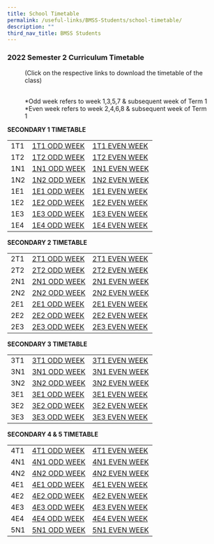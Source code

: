 ```yaml
---
title: School Timetable
permalink: /useful-links/BMSS-Students/school-timetable/
description: ""
third_nav_title: BMSS Students
---
```

### 2022 Semester 2 Curriculum Timetable  

<figure> (Click on the respective links to download the timetable of the class)<br><br>

*Odd week refers to week 1,3,5,7 & subsequent week of Term 1  <br>
*Even week refers to week 2,4,6,8 & subsequent week of Term 1 </figure>

**SECONDARY 1 TIMETABLE**

|  |  |  |
|---|---|---|
| 1T1 | [1T1 ODD WEEK](/files/1t1o.pdf) | [1T1 EVEN WEEK](/files/1t1e.pdf) |
| 1T2 | [1T2 ODD WEEK](/files/1t2o.pdf) | [1T2 EVEN WEEK](/files/1t2e.pdf) |
| 1N1 | [1N1 ODD WEEK](/files/1n1o.pdf) | [1N1 EVEN WEEK](/files/1n1e.pdf) |
| 1N2 | [1N2 ODD WEEK](/files/1n2o.pdf) | [1N2 EVEN WEEK](/files/1n2e.pdf) |
| 1E1 | [1E1 ODD WEEK](/files/1e1o.pdf) | [1E1 EVEN WEEK](/files/1e1e.pdf) |
| 1E2 | [1E2 ODD WEEK](/files/1e2o.pdf) | [1E2 EVEN WEEK](/files/1e2e.pdf) |
| 1E3 | [1E3 ODD WEEK](/files/1e3o.pdf) | [1E3 EVEN WEEK](/files/1e3e.pdf) |
| 1E4 | [1E4 ODD WEEK](/files/1e4o.pdf) | [1E4 EVEN WEEK](/files/1e4e.pdf) |

**SECONDARY 2 TIMETABLE**

|  |  |  |
|---|---|---|
| 2T1 | [2T1 ODD WEEK](/files/2t1o.pdf) | [2T1 EVEN WEEK](/files/2t1e.pdf) |
| 2T2 | [2T2 ODD WEEK](/files/2t2o.pdf) | [2T2 EVEN WEEK](/files/2t2e.pdf) |
| 2N1 | [2N1 ODD WEEK](/files/2n1o.pdf) | [2N1 EVEN WEEK](/files/2n1e.pdf) |
| 2N2 | [2N2 ODD WEEK](/files/2n2o.pdf) | [2N2 EVEN WEEK](/files/2n2e.pdf) |
| 2E1 | [2E1 ODD WEEK](/files/2e1o.pdf) | [2E1 EVEN WEEK](/files/2e1e.pdf) |
| 2E2 | [2E2 ODD WEEK](/files/2e2o.pdf) | [2E2 EVEN WEEK](/files/2e2e.pdf) |
| 2E3 | [2E3 ODD WEEK](/files/2e3o.pdf) | [2E3 EVEN WEEK](/files/2e3e.pdf) |

**SECONDARY 3 TIMETABLE**

|  |  |  |
|---|---|---|
| 3T1 | [3T1 ODD WEEK](/files/3t1o.pdf) | [3T1 EVEN WEEK](/files/3t1e.pdf) |
| 3N1 | [3N1 ODD WEEK](/files/3n1o.pdf) | [3N1 EVEN WEEK](/files/3n1e.pdf) |
| 3N2 | [3N2 ODD WEEK](/files/3n2o.pdf) | [3N2 EVEN WEEK](/files/3n2e.pdf) |
| 3E1 | [3E1 ODD WEEK](/files/3e1o.pdf) | [3E1 EVEN WEEK](/files/3e1e.pdf) |
| 3E2 | [3E2 ODD WEEK](/files/3e2o.pdf) | [3E2 EVEN WEEK](/files/3e2e.pdf) |
| 3E3 | [3E3 ODD WEEK](/files/3e3o.pdf) | [3E3 EVEN WEEK](/files/3e3e.pdf) |

**SECONDARY 4 & 5 TIMETABLE**

|  |  |  |
|---|---|---|
| 4T1 | [4T1 ODD WEEK](/files/4t1o.pdf) | [4T1 EVEN WEEK](/files/4t1e.pdf) |
| 4N1 | [4N1 ODD WEEK](/files/4n1o.pdf) | [4N1 EVEN WEEK](/files/4n1e.pdf) |
| 4N2 | [4N2 ODD WEEK](/files/4n2o.pdf) | [4N2 EVEN WEEK](/files/4n2e.pdf) |
| 4E1 | [4E1 ODD WEEK](/files/4e1o.pdf) | [4E1 EVEN WEEK](/files/4e1e.pdf) |
| 4E2 | [4E2 ODD WEEK](/files/4e2o.pdf) | [4E2 EVEN WEEK](/files/4e2e.pdf) |
| 4E3 | [4E3 ODD WEEK](/files/4e3o.pdf) | [4E3 EVEN WEEK](/files/4e3e.pdf) |
| 4E4 | [4E4 ODD WEEK](/files/4e4o.pdf) | [4E4 EVEN WEEK](/files/4e4e.pdf) |
| 5N1 | [5N1 ODD WEEK](/files/5n1o.pdf) | [5N1 EVEN WEEK](/files/5n1e.pdf) |